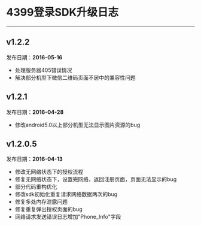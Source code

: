 ﻿# 4399登录SDK升级日志
----  
## v1.2.2
发布日期：__2016-05-16__

- 处理服务器405错误情况
- 解决部分机型下微信二维码页面不居中的兼容性问题

## v1.2.1
发布日期：__2016-04-28__

- 修改android5.0以上部分机型无法显示图片资源的bug


## v1.2.0.5
发布日期：__2016-04-13__

- 修改无网络状态下的授权流程
- 修复无网络状态下，设置完网络，返回注册页面，页面无法显示的bug
- 部分代码重构优化
- 修改sdk初始化重复请求网络数据两次的bug
- 修复多处内存泄露问题
- 修复重复弹出授权页面的bug
- 网络请求发送错误日志增加"Phone_Info"字段




